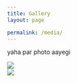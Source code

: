 ```yaml
---
title: Gallery
layout: page

permalink: /media/
---
```


yaha par photo aayegi

<div class="container">
    <div class="row">
        <div class="col"><img src="../images/hara%20hara.PNG"></div>
         <div class="col"><img src="../images/free-business-banner-vector.webp"></div>
    </div>
</div>
    
